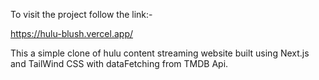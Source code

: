 To visit the project follow the link:-

https://hulu-blush.vercel.app/

This a simple clone of hulu content streaming website built using Next.js and TailWind CSS with dataFetching from TMDB Api.
